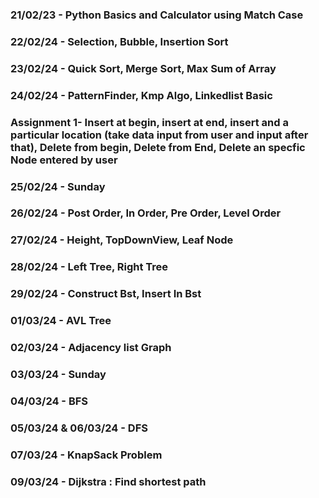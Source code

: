 ### 21/02/23 - Python Basics and Calculator using Match Case
### 22/02/24 - Selection, Bubble, Insertion Sort
### 23/02/24 - Quick Sort, Merge Sort, Max Sum of Array
### 24/02/24 - PatternFinder, Kmp Algo, Linkedlist Basic 
### Assignment 1- Insert at begin, insert at end, insert and a particular location (take data input from user and input after that), Delete from begin, Delete from End, Delete an specfic Node entered by user
### 25/02/24 - Sunday
### 26/02/24 - Post Order, In Order, Pre Order, Level Order
### 27/02/24 - Height, TopDownView, Leaf Node
### 28/02/24 - Left Tree, Right Tree 
### 29/02/24 - Construct Bst, Insert In Bst
### 01/03/24 - AVL Tree
### 02/03/24 - Adjacency list Graph
### 03/03/24 - Sunday 
### 04/03/24 - BFS
### 05/03/24 & 06/03/24 - DFS
### 07/03/24 - KnapSack Problem
### 09/03/24 - Dijkstra : Find shortest path
